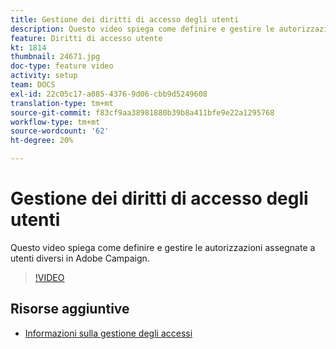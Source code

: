 ```yaml
---
title: Gestione dei diritti di accesso degli utenti
description: Questo video spiega come definire e gestire le autorizzazioni assegnate a utenti diversi in Adobe Campaign.
feature: Diritti di accesso utente
kt: 1814
thumbnail: 24671.jpg
doc-type: feature video
activity: setup
team: DOCS
exl-id: 22c05c17-a085-4376-9d06-cbb9d5249608
translation-type: tm+mt
source-git-commit: f83cf9aa38981880b39b8a411bfe9e22a1295768
workflow-type: tm+mt
source-wordcount: '62'
ht-degree: 20%

---
```


# Gestione dei diritti di accesso degli utenti

Questo video spiega come definire e gestire le autorizzazioni assegnate a utenti diversi in Adobe Campaign.

>[!VIDEO](https://video.tv.adobe.com/v/24671?quality=12)

## Risorse aggiuntive

* [Informazioni sulla gestione degli accessi](https://docs.adobe.com/content/help/en/campaign-standard/using/administrating/users-and-security/about-access-management.html)
